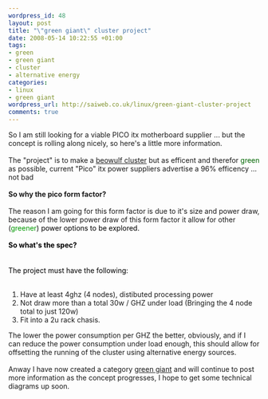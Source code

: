 ```yaml
--- 
wordpress_id: 48
layout: post
title: "\"green giant\" cluster project"
date: 2008-05-14 10:22:55 +01:00
tags: 
- green
- green giant
- cluster
- alternative energy
categories: 
- linux
- green giant
wordpress_url: http://saiweb.co.uk/linux/green-giant-cluster-project
comments: true
---
```

So I am still looking for a viable PICO itx motherboard supplier ... but the concept is rolling along nicely, so here's a little more information.<br /><br />The "project" is to make a <a href="http://en.wikipedia.org/wiki/Beowulf_%28computing%29">beowulf cluster</a> but as efficent and therefor <font color="#006600">green</font> as possible, current "Pico" itx power suppliers advertise a 96% efficency ... not bad <br /><br /><b>So why the pico form factor?<br /><br /></b>The reason I am going for this form factor is due to it's size and power draw, because of the lower power draw of this form factor it allow for other (<font color="#009900">greener<font color="#000000">) power options to be explored.<br /><br /><b>So what's the spec?<br /><br /><br /></b>The project must have the following:<br /><br /></font></font><ol><li>Have at least 4ghz (4 nodes), distibuted processing power</li><li>Not draw more than a total 30w / GHZ under load (Bringing the 4 node total to just 120w)</li><li>Fit into a 2u rack chasis.</li></ol>The lower the power consumption per GHZ the better, obviously, and if I can reduce the power consumption under load enough, this should allow for offsetting the running of the cluster using alternative energy sources.<br /><br />Anway I have now created a category <a href="http://www.saiweb.co.uk/category/green-giant">green giant</a> and will continue to post more information as the concept progresses, I hope to get some technical diagrams up soon.<br /><br /><br />
